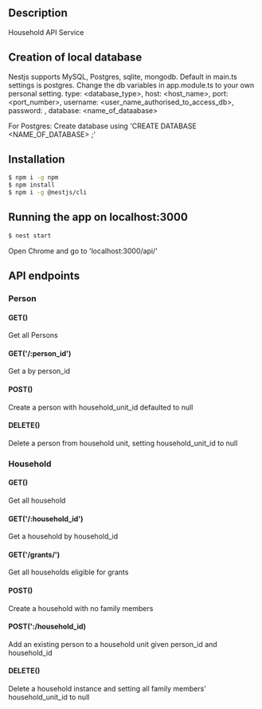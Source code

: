 ## Description

Household API Service

## Creation of local database

Nestjs supports MySQL, Postgres, sqlite, mongodb. Default in main.ts settings is postgres.
Change the db variables in app.module.ts to your own personal setting.
type: <database_type>,
host: <host_name>,
port: <port_number>,
username: <user_name_authorised_to_access_db>,
password: <password>,
database: <name_of_dataabase>

For Postgres:
Create database using 'CREATE DATABASE <NAME_OF_DATABASE> ;'

## Installation

```bash
$ npm i -g npm
$ npm install
$ npm i -g @nestjs/cli
```


## Running the app on localhost:3000

```bash
$ nest start
```

Open Chrome and go to 'localhost:3000/api/'


## API endpoints

### Person

#### GET()
Get all Persons

#### GET('/:person_id')
Get a by person_id

#### POST()
Create a person with household_unit_id defaulted to null

#### DELETE()
Delete a person from household unit, setting household_unit_id to null

### Household

#### GET()
Get all household

#### GET('/:household_id')
Get a household by household_id

#### GET('/grants/')
Get all households eligible for grants

#### POST()
Create a household with no family members

#### POST(':/household_id)
Add an existing person to a household unit given person_id and household_id

#### DELETE()
Delete a household instance and setting all family members' household_unit_id to null
